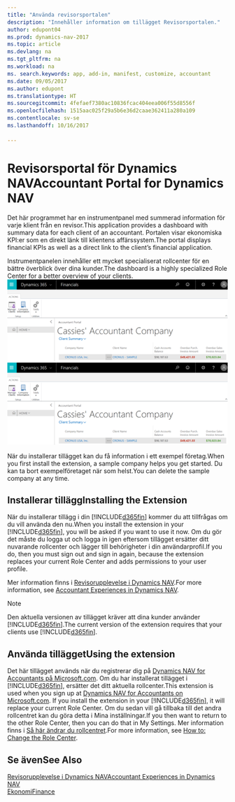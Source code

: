 ```yaml
---
title: "Använda revisorsportalen"
description: "Innehåller information om tillägget Revisorsportalen."
author: edupont04
ms.prod: dynamics-nav-2017
ms.topic: article
ms.devlang: na
ms.tgt_pltfrm: na
ms.workload: na
ms. search.keywords: app, add-in, manifest, customize, accountant
ms.date: 09/05/2017
ms.author: edupont
ms.translationtype: HT
ms.sourcegitcommit: 4fefaef7380ac10836fcac404eea006f55d8556f
ms.openlocfilehash: 1515aac025f29a5b6e36d2caae362411a280a109
ms.contentlocale: sv-se
ms.lasthandoff: 10/16/2017

---
```

# <a name="accountant-portal-for-dynamics-nav"></a><span data-ttu-id="6074f-103">Revisorsportal för Dynamics NAV</span><span class="sxs-lookup"><span data-stu-id="6074f-103">Accountant Portal for Dynamics NAV</span></span>
<span data-ttu-id="6074f-104">Det här programmet har en instrumentpanel med summerad information för varje klient från en revisor.</span><span class="sxs-lookup"><span data-stu-id="6074f-104">This application provides a dashboard with summary data for each client of an accountant.</span></span> <span data-ttu-id="6074f-105">Portalen visar ekonomiska KPI:er som en direkt länk till klientens affärssystem.</span><span class="sxs-lookup"><span data-stu-id="6074f-105">The portal displays financial KPIs as well as a direct link to the client’s financial application.</span></span>  

<span data-ttu-id="6074f-106">Instrumentpanelen innehåller ett mycket specialiserat rollcenter för en bättre överblick över dina kunder.</span><span class="sxs-lookup"><span data-stu-id="6074f-106">The dashboard is a highly specialized Role Center for a better overview of your clients.</span></span>  
<span data-ttu-id="6074f-107">[![Revisorsportal](./media/ui-extensions-accportal/accountant-portal.png)](https://go.microsoft.com/fwlink/?linkid=851257)</span><span class="sxs-lookup"><span data-stu-id="6074f-107">[![Accountant Portal](./media/ui-extensions-accportal/accountant-portal.png)](https://go.microsoft.com/fwlink/?linkid=851257)</span></span>

<span data-ttu-id="6074f-108">När du installerar tillägget kan du få information i ett exempel företag.</span><span class="sxs-lookup"><span data-stu-id="6074f-108">When you first install the extension, a sample company helps you get started.</span></span> <span data-ttu-id="6074f-109">Du kan ta bort exempelföretaget när som helst.</span><span class="sxs-lookup"><span data-stu-id="6074f-109">You can delete the sample company at any time.</span></span>  

## <a name="installing-the-extension"></a><span data-ttu-id="6074f-110">Installerar tillägg</span><span class="sxs-lookup"><span data-stu-id="6074f-110">Installing the Extension</span></span>
<span data-ttu-id="6074f-111">När du installerar tillägg i din [!INCLUDE[d365fin](includes/d365fin_md.md)] kommer du att tillfrågas om du vill använda den nu.</span><span class="sxs-lookup"><span data-stu-id="6074f-111">When you install the extension in your [!INCLUDE[d365fin](includes/d365fin_md.md)], you will be asked if you want to use it now.</span></span> <span data-ttu-id="6074f-112">Om du gör det måste du logga ut och logga in igen eftersom tillägget ersätter ditt nuvarande rollcenter och lägger till behörigheter i din användarprofil.</span><span class="sxs-lookup"><span data-stu-id="6074f-112">If you do, then you must sign out and sign in again, because the extension replaces your current Role Center and adds permissions to your user profile.</span></span>  

<span data-ttu-id="6074f-113">Mer information finns i [Revisorupplevelse i Dynamics NAV](finance-accounting.md).</span><span class="sxs-lookup"><span data-stu-id="6074f-113">For more information, see [Accountant Experiences in Dynamics NAV](finance-accounting.md).</span></span>  

> [!NOTE]  
>  <span data-ttu-id="6074f-114">Den aktuella versionen av tillägget kräver att dina kunder använder [!INCLUDE[d365fin](includes/d365fin_md.md)].</span><span class="sxs-lookup"><span data-stu-id="6074f-114">The current version of the extension requires that your clients use [!INCLUDE[d365fin](includes/d365fin_md.md)].</span></span>  

## <a name="using-the-extension"></a><span data-ttu-id="6074f-115">Använda tillägget</span><span class="sxs-lookup"><span data-stu-id="6074f-115">Using the extension</span></span>
<span data-ttu-id="6074f-116">Det här tillägget används när du registrerar dig på [Dynamics NAV for Accountants på Microsoft.com](https://www.microsoft.com/en-us/dynamics365/financial-insights-for-accountants). Om du har installerat tillägget i [!INCLUDE[d365fin](includes/d365fin_md.md)], ersätter det ditt aktuella rollcenter.</span><span class="sxs-lookup"><span data-stu-id="6074f-116">This extension is used when you sign up at [Dynamics NAV for Accountants on Microsoft.com](https://www.microsoft.com/en-us/dynamics365/financial-insights-for-accountants). If you install the extension in your [!INCLUDE[d365fin](includes/d365fin_md.md)], it will replace your current Role Center.</span></span> <span data-ttu-id="6074f-117">Om du sedan vill gå tillbaka till det andra rollcentret kan du göra detta i Mina inställningar.</span><span class="sxs-lookup"><span data-stu-id="6074f-117">If you then want to return to the other Role Center, then you can do that in My Settings.</span></span> <span data-ttu-id="6074f-118">Mer information finns i [Så här ändrar du rollcentret](change-role.md).</span><span class="sxs-lookup"><span data-stu-id="6074f-118">For more information, see [How to: Change the Role Center](change-role.md).</span></span>  

## <a name="see-also"></a><span data-ttu-id="6074f-119">Se även</span><span class="sxs-lookup"><span data-stu-id="6074f-119">See Also</span></span>
[<span data-ttu-id="6074f-120">Revisorupplevelse i Dynamics NAV</span><span class="sxs-lookup"><span data-stu-id="6074f-120">Accountant Experiences in Dynamics NAV</span></span>](finance-accounting.md)  
[<span data-ttu-id="6074f-121">Ekonomi</span><span class="sxs-lookup"><span data-stu-id="6074f-121">Finance</span></span>](finance.md)  

